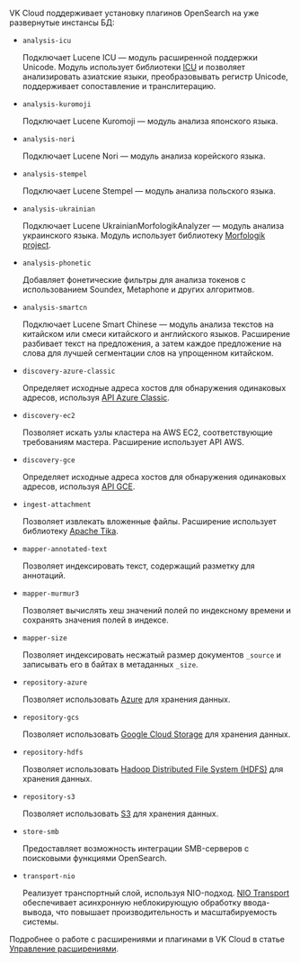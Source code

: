 VK Cloud поддерживает установку плагинов OpenSearch на уже развернутые инстансы БД:

- `analysis-icu`

    Подключает Lucene ICU — модуль расширенной поддержки Unicode. Модуль использует библиотеки [ICU](https://icu.unicode.org/) и позволяет анализировать азиатские языки, преобразовывать регистр Unicode, поддерживает сопоставление и транслитерацию.

- `analysis-kuromoji`

    Подключает Lucene Kuromoji — модуль анализа японского языка.

- `analysis-nori`

    Подключает Lucene Nori — модуль анализа корейского языка.

- `analysis-stempel`

    Подключает Lucene Stempel — модуль анализа польского языка.

- `analysis-ukrainian`

    Подключает Lucene UkrainianMorfologikAnalyzer — модуль анализа украинского языка. Модуль использует библиотеку [Morfologik project](https://github.com/morfologik/morfologik-stemming).

- `analysis-phonetic`

    Добавляет фонетические фильтры для анализа токенов с использованием Soundex, Metaphone и других алгоритмов.

- `analysis-smartcn`

    Подключает Lucene Smart Chinese — модуль анализа текстов на китайском или смеси китайского и английского языков. Расширение разбивает текст на предложения, а затем каждое предложение на слова для лучшей сегментации слов на упрощенном китайском.

- `discovery-azure-classic`

    Определяет исходные адреса хостов для обнаружения одинаковых адресов, используя [API Azure Classic](https://learn.microsoft.com/en-us/rest/api/azure/).

- `discovery-ec2`

    Позволяет искать узлы кластера на AWS EC2, соответствующие требованиям мастера. Расширение использует API AWS.

- `discovery-gce`

    Определяет исходные адреса хостов для обнаружения одинаковых адресов, используя [API GCE](https://cloud.google.com/compute/docs/reference/rest/v1).

- `ingest-attachment`

    Позволяет извлекать вложенные файлы. Расширение использует библиотеку [Apache Tika](https://tika.apache.org/).

- `mapper-annotated-text`

    Позволяет индексировать текст, содержащий разметку для аннотаций.

- `mapper-murmur3`

    Позволяет вычислять хеш значений полей по индексному времени и сохранять значения полей в индексе.

- `mapper-size`

    Позволяет индексировать несжатый размер документов `_source` и записывать его в байтах в метаданных `_size`.

- `repository-azure`

    Позволяет использовать [Azure](https://azure.microsoft.com/ru-ru) для хранения данных.

- `repository-gcs`

    Позволяет использовать [Google Cloud Storage](https://cloud.google.com/) для хранения данных.

- `repository-hdfs`

    Позволяет использовать [Hadoop Distributed File System (HDFS)](https://hadoop.apache.org/) для хранения данных.

- `repository-s3`

    Позволяет использовать [S3](https://aws.amazon.com/ru/s3/) для хранения данных.

- `store-smb`

    Предоставляет возможность интеграции SMB-серверов с поисковыми функциями OpenSearch.

- `transport-nio`

    Реализует транспортный слой, используя NIO-подход. [NIO Transport](https://activemq.apache.org/nio-transport-reference) обеспечивает асинхронную неблокирующую обработку ввода-вывода, что повышает производительность и масштабируемость системы.

Подробнее о работе с расширениями и плагинами в VK Cloud в статье [Управление расширениями](../../service-management/managing-extensions/).
